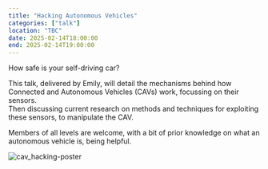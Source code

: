```yaml
---
title: "Hacking Autonomous Vehicles"
categories: ["talk"]
location: "TBC"
date: 2025-02-14T18:00:00
end: 2025-02-14T19:00:00
---
```


How safe is your self-driving car?

<!--more-->

This talk, delivered by Emily, will detail the mechanisms behind how Connected and Autonomous Vehicles (CAVs) work, focussing on their sensors.\
Then discussing current research on methods and techniques for exploiting these sensors, to manipulate the CAV.

Members of all levels are welcome, with a bit of prior knowledge on what an autonomous vehicle is, being helpful.

![cav_hacking-poster](/images/20250214_1800_1900-poster.jpg)
